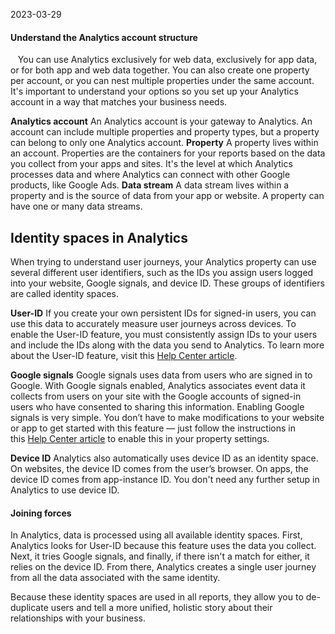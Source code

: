 2023-03-29

#### Understand the Analytics account structure  
  
You can use Analytics exclusively for web data, exclusively for app data, or for both app and web data together. You can also create one property per account, or you can nest multiple properties under the same account. It's important to understand your options so you set up your Analytics account in a way that matches your business needs.

**Analytics account**
	An Analytics account is your gateway to Analytics. An account can include multiple properties and property types, but a property can belong to only one Analytics account.
**Property**
	A property lives within an account. Properties are the containers for your reports based on the data you collect from your apps and sites. It's the level at which Analytics processes data and where Analytics can connect with other Google products, like Google Ads.
**Data stream**
	A data stream lives within a property and is the source of data from your app or website. A property can have one or many data streams.


## Identity spaces in Analytics

When trying to understand user journeys, your Analytics property can use several different user identifiers, such as the IDs you assign users logged into your website, Google signals, and device ID. These groups of identifiers are called identity spaces.

**User-ID**
	If you create your own persistent IDs for signed-in users, you can use this data to accurately measure user journeys across devices. To enable the User-ID feature, you must consistently assign IDs to your users and include the IDs along with the data you send to Analytics. To learn more about the User-ID feature, visit this [Help Center article](https://support.google.com/analytics/answer/9213390).

**Google signals**
	Google signals uses data from users who are signed in to Google. With Google signals enabled, Analytics associates event data it collects from users on your site with the Google accounts of signed-in users who have consented to sharing this information.
	Enabling Google signals is very simple. You don’t have to make modifications to your website or app to get started with this feature — just follow the instructions in this [Help Center article](https://support.google.com/analytics/answer/9445345#zippy=%2Cin-this-article) to enable this in your property settings.

**Device ID**
	Analytics also automatically uses device ID as an identity space. On websites, the device ID comes from the user’s browser. On apps, the device ID comes from app-instance ID. You don't need any further setup in Analytics to use device ID.


#### Joining forces

In Analytics, data is processed using all available identity spaces. First, Analytics looks for User-ID because this feature uses the data you collect. Next, it tries Google signals, and finally, if there isn't a match for either, it relies on the device ID. From there, Analytics creates a single user journey from all the data associated with the same identity. 

Because these identity spaces are used in all reports, they allow you to de-duplicate users and tell a more unified, holistic story about their relationships with your business.